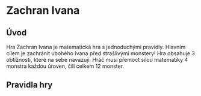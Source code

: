
# Zachran Ivana

## Úvod

Hra Zachran Ivana je matematická hra s jednoduchými pravidly. Hlavním cílem je zachránit ubohého Ivana před strašlivými monstery! Hra obsahuje 3 obtížnosti, které na sebe navazují. Hráč musí přemoct silou matematiky 4 monstra každou úroven, čili celkem 12 monster.

## Pravidla hry
